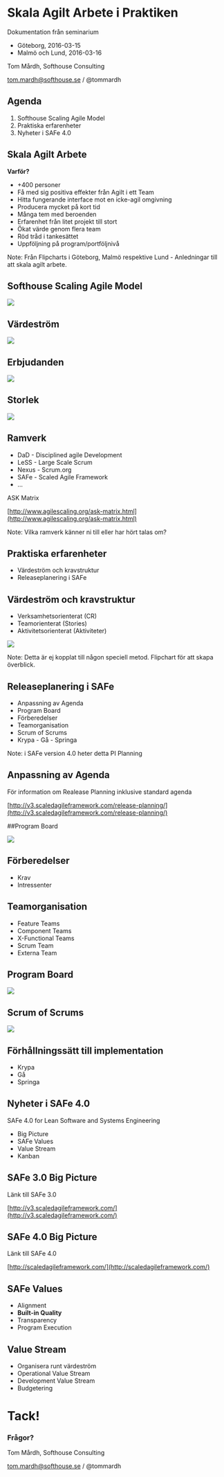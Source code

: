 # Skala Agilt Arbete i Praktiken

Dokumentation från seminarium

- Göteborg, 2016-03-15
- Malmö och Lund, 2016-03-16

Tom Mårdh, Softhouse Consulting

[tom.mardh@softhouse.se](mail://tom.mardh@softhouse.se) / @tommardh 

<!-- slide -->

## Agenda

1. Softhouse Scaling Agile Model
1. Praktiska erfarenheter
1. Nyheter i SAFe 4.0

<!-- slide -->

## Skala Agilt Arbete

**Varför?**

- +400 personer
- Få med sig positiva effekter från Agilt i ett Team
- Hitta fungerande interface mot en icke-agil omgivning
- Producera mycket på kort tid
- Många tem med beroenden
- Erfarenhet från litet projekt till stort
- Ökat värde genom flera team
- Röd tråd i tankesättet
- Uppföljning på program/portföljnivå

Note: Från Flipcharts i Göteborg, Malmö respektive Lund - Anledningar till att skala agilt arbete.

<!-- vertical -->

## Softhouse Scaling Agile Model 


![](shsam.png) <br/>

<!-- vertical -->

## Värdeström

![](shsamvs.png) <br/>

<!-- vertical -->

## Erbjudanden

![](shsamof.png) <br/>

<!-- vertical -->

## Storlek

![](shsamsz.png) <br/>

<!-- vertical -->

## Ramverk

- DaD - Disciplined agile Development
- LeSS - Large Scale Scrum
- Nexus - Scrum.org
- SAFe - Scaled Agile Framework
- ...

ASK Matrix

[http://www.agilescaling.org/ask-matrix.html](http://www.agilescaling.org/ask-matrix.html)

Note: Vilka ramverk känner ni till eller har hört talas om?

<!-- slide -->

## Praktiska erfarenheter

- Värdeström och kravstruktur
- Releaseplanering i SAFe

<!-- vertical -->

## Värdeström och kravstruktur

- Verksamhetsorienterat (CR)
- Teamorienterat (Stories)
- Aktivitetsorienterat (Aktiviteter)

![](fcvsreq.png) <br/>

Note: Detta är ej kopplat till någon speciell metod. Flipchart för att skapa överblick.

<!-- vertical -->

## Releaseplanering i SAFe

- Anpassning av Agenda
- Program Board
- Förberedelser
- Teamorganisation
- Scrum of Scrums
- Krypa - Gå - Springa

Note: i SAFe version 4.0 heter detta PI Planning

<!-- vertical -->

## Anpassning av Agenda

För information om Realease Planning inklusive standard agenda

[http://v3.scaledagileframework.com/release-planning/](http://v3.scaledagileframework.com/release-planning/)

<!-- vertical -->

##Program Board

![](programboard.png) <br/>

<!-- vertical -->

## Förberedelser

- Krav
- Intressenter

<!-- vertical -->

## Teamorganisation

- Feature Teams
- Component Teams
- X-Functional Teams
- Scrum Team
- Externa Team

<!-- vertical -->

## Program Board

![](realprogramboardmedel.png) <br/>

<!-- vertical -->

## Scrum of Scrums

![](sos.png) <br/>

<!-- vertical -->

## Förhållningssätt till implementation

- Krypa
- Gå 
- Springa

<!-- slide -->

## Nyheter i SAFe 4.0

SAFe 4.0 for Lean Software and Systems Engineering

- Big Picture
- SAFe Values
- Value Stream
- Kanban

<!-- vertical -->

## SAFe 3.0 Big Picture

Länk till SAFe 3.0

[http://v3.scaledagileframework.com/](http://v3.scaledagileframework.com/)

<!-- vertical -->

## SAFe 4.0 Big Picture

Länk till SAFe 4.0

[http://scaledagileframework.com/](http://scaledagileframework.com/)

<!-- vertical -->

## SAFe Values

- Alignment
- **Built-in Quality**
- Transparency
- Program Execution

<!-- vertical -->

## Value Stream

- Organisera runt värdeström
- Operational Value Stream
- Development Value Stream
- Budgetering 

<!-- slide -->

# Tack!

### Frågor?

Tom Mårdh, Softhouse Consulting 

[tom.mardh@softhouse.se](mail://tom.mardh@softhouse.se) / @tommardh


